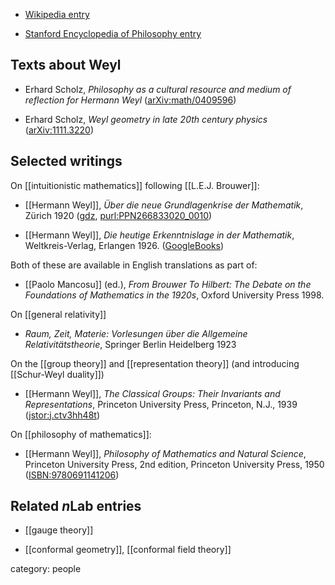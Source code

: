 
* [Wikipedia entry](http://en.wikipedia.org/wiki/Hermann_Weyl)

* [Stanford Encyclopedia of Philosophy entry](https://plato.stanford.edu/entries/weyl/)

## Texts about Weyl

* Erhard Scholz, _Philosophy as a cultural resource and medium of reflection for Hermann Weyl_ ([arXiv:math/0409596](http://arxiv.org/abs/math/0409596))

* Erhard Scholz, _Weyl geometry in late 20th century physics_ ([arXiv:1111.3220](http://arxiv.org/abs/1111.3220))


## Selected writings

On [[intuitionistic mathematics]] following [[L.E.J. Brouwer]]:

* [[Hermann Weyl]], *Über die neue Grundlagenkrise der Mathematik*, Zürich 1920 ([gdz](https://gdz.sub.uni-goettingen.de/id/PPN266833020_0010?tify={%22pages%22:[45],%22panX%22:0.525,%22panY%22:0.381,%22view%22:%22info%22,%22zoom%22:0.659}), [purl:PPN266833020_0010](http://resolver.sub.uni-goettingen.de/purl?PPN266833020_0010))

* [[Hermann Weyl]], *Die heutige Erkenntnislage in der Mathematik*, Weltkreis-Verlag, Erlangen 1926. ([GoogleBooks](https://books.google.de/books/about/Die_heutige_Erkenntnislage_in_der_Mathem.html?id=1KU_AQAAIAAJ&redir_esc=y))

Both of these are available in English translations as part of:

* [[Paolo Mancosu]] (ed.), *From Brouwer To Hilbert: The Debate on the Foundations of Mathematics in the 1920s*, Oxford University Press 1998.

On [[general relativity]]

* _Raum, Zeit, Materie: Vorlesungen &#252;ber die Allgemeine Relativit&#228;tstheorie_, Springer Berlin Heidelberg 1923 

On the [[group theory]] and [[representation theory]] (and introducing [[Schur-Weyl duality]])

* [[Hermann Weyl]],  *The Classical Groups:  Their Invariants and Representations*,  Princeton University Press, Princeton, N.J., 1939 ([jstor:j.ctv3hh48t](https://www.jstor.org/stable/j.ctv3hh48t))

On [[philosophy of mathematics]]:

* [[Hermann Weyl]], _Philosophy of Mathematics and Natural Science_, Princeton University Press, 2nd edition, Princeton University Press, 1950 ([ISBN:9780691141206](https://press.princeton.edu/books/paperback/9780691141206/philosophy-of-mathematics-and-natural-science))




## Related $n$Lab entries

* [[gauge theory]]

* [[conformal geometry]], [[conformal field theory]]

category: people